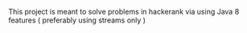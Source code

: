 This project is meant to solve problems in hackerank via using Java 8 features ( preferably using streams only )
